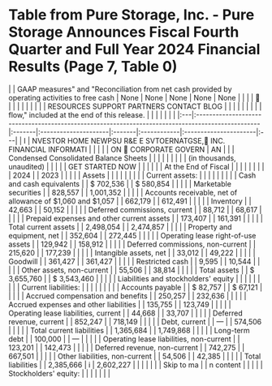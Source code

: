 # Table from Pure Storage, Inc. - Pure Storage Announces Fiscal Fourth Quarter and Full Year 2024 Financial Results (Page 7, Table 0)

|    | GAAP measures" and "Reconciliation from net cash provided by operating activities to free cash   | None   | None                 | None   | None        | None                  |    |
|    |                                                                                                 |        |                      |        |             |                       |    |
|    | RESOURCES SUPPORT PARTNERS CONTACT BLOG                                                          |        |                      |        |             |                       |    |
|    | flow," included at the end of this release.                                                      |        |                      |        |             |                       |    |
|:---|:-------------------------------------------------------------------------------------------------|:-------|:---------------------|:-------|:------------|:----------------------|:---|
| I  | NVESTOR HOME NEWPSU R&E E SVTOERNATGSE, INC. FINANCIAL INFORMATI                                |        |                      |        |             | ON  CORPORATE GOVERN | AN |
|    | Condensed Consolidated Balance Sheets                                                            |        |                      |        |             |                       |    |
|    | (in thousands, unaudited)                                                                        |        |                      |        |             | GET STARTED NOW       |    |
|    |                                                                                                  |        | At the End of Fiscal |        |             |                       |    |
|    |                                                                                                  |        | 2024                 |        | 2023        |                       |    |
|    | Assets                                                                                           |        |                      |        |             |                       |    |
|    | Current assets:                                                                                  |        |                      |        |             |                       |    |
|    | Cash and cash equivalents                                                                        |        | $ 702,536            |        | $ 580,854   |                       |    |
|    | Marketable securities                                                                            |        | 828,557              |        | 1,001,352   |                       |    |
|    | Accounts receivable, net of allowance of $1,060 and $1,057                                       |        | 662,179              |        | 612,491     |                       |    |
|    | Inventory                                                                                        |        | 42,663               |        | 50,152      |                       |    |
|    | Deferred commissions, current                                                                    |        | 88,712               |        | 68,617      |                       |    |
|    | Prepaid expenses and other current assets                                                        |        | 173,407              |        | 161,391     |                       |    |
|    | Total current assets                                                                             |        | 2,498,054            |        | 2,474,857   |                       |    |
|    | Property and equipment, net                                                                      |        | 352,604              |        | 272,445     |                       |    |
|    | Operating lease right-of-use assets                                                              |        | 129,942              |        | 158,912     |                       |    |
|    | Deferred commissions, non-current                                                                |        | 215,620              |        | 177,239     |                       |    |
|    | Intangible assets, net                                                                           |        | 33,012               |        | 49,222      |                       |    |
|    | Goodwill                                                                                         |        | 361,427              |        | 361,427     |                       |    |
|    | Restricted cash                                                                                  |        | 9,595                |        | 10,544      |                       |    |
|    | Other assets, non-current                                                                        |        | 55,506               |        | 38,814      |                       |    |
|    | Total assets                                                                                     |        | $ 3,655,760          |        | $ 3,543,460 |                       |    |
|    | Liabilities and stockholders' equity                                                             |        |                      |        |             |                       |    |
|    | Current liabilities:                                                                             |        |                      |        |             |                       |    |
|    | Accounts payable                                                                                 |        | $ 82,757             |        | $ 67,121    |                       |    |
|    | Accrued compensation and benefits                                                                |        | 250,257              |        | 232,636     |                       |    |
|    | Accrued expenses and other liabilities                                                           |        | 135,755              |        | 123,749     |                       |    |
|    | Operating lease liabilities, current                                                             |        | 44,668               |        | 33,707      |                       |    |
|    | Deferred revenue, current                                                                        |        | 852,247              |        | 718,149     |                       |    |
|    | Debt, current                                                                                    |        | —                    |        | 574,506     |                       |    |
|    | Total current liabilities                                                                        |        | 1,365,684            |        | 1,749,868   |                       |    |
|    | Long-term debt                                                                                   |        | 100,000              |        | —           |                       |    |
|    | Operating lease liabilities, non-current                                                         |        | 123,201              |        | 142,473     |                       |    |
|    | Deferred revenue, non-current                                                                    |        | 742,275              |        | 667,501     |                       |    |
|    | Other liabilities, non-current                                                                   |        | 54,506               |        | 42,385      |                       |    |
|    | Total liabilities                                                                                |        | 2,385,666            | i      | 2,602,227   |                       |    |
|    |                                                                                                  |        | Skip to ma           |        | n content   |                       |    |
|    | Stockholders' equity:                                                                            |        |                      |        |             |                       |    |